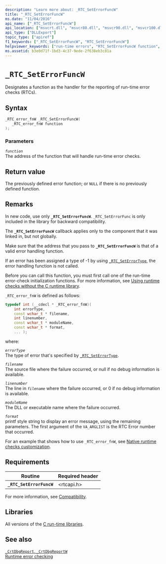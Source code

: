 ```yaml
---
description: "Learn more about: _RTC_SetErrorFuncW"
title: "_RTC_SetErrorFuncW"
ms.date: "11/04/2016"
api_name: ["_RTC_SetErrorFuncW"]
api_location: ["msvcrt.dll", "msvcr80.dll", "msvcr90.dll", "msvcr100.dll", "msvcr100_clr0400.dll", "msvcr110.dll", "msvcr110_clr0400.dll", "msvcr120.dll", "msvcr120_clr0400.dll", "ucrtbase.dll"]
api_type: ["DLLExport"]
topic_type: ["apiref"]
f1_keywords: ["_RTC_SetErrorFuncW", "RTC_SetErrorFuncW"]
helpviewer_keywords: ["run-time errors", "RTC_SetErrorFuncW function", "_RTC_error_fnW typedef", "_RTC_SetErrorFuncW function", "RTC_error_fnW typedef"]
ms.assetid: b3e0d71f-1bd3-4c37-9ede-2f638eb3c81a
---
```

# `_RTC_SetErrorFuncW`

Designates a function as the handler for the reporting of run-time error checks (RTCs).

## Syntax

```C
_RTC_error_fnW _RTC_SetErrorFuncW(
   _RTC_error_fnW function
);
```

### Parameters

*`function`*\
The address of the function that will handle run-time error checks.

## Return value

The previously defined error function; or `NULL` if there is no previously defined function.

## Remarks

In new code, use only **`_RTC_SetErrorFuncW`**. `_RTC_SetErrorFunc` is only included in the library for backward compatibility.

The **`_RTC_SetErrorFuncW`** callback applies only to the component that it was linked in, but not globally.

Make sure that the address that you pass to **`_RTC_SetErrorFuncW`** is that of a valid error handling function.

If an error has been assigned a type of -1 by using [`_RTC_SetErrorType`](rtc-seterrortype.md), the error handling function is not called.

Before you can call this function, you must first call one of the run-time error-check initialization functions. For more information, see [Using runtime checks without the C runtime library](/visualstudio/debugger/using-run-time-checks-without-the-c-run-time-library).

`_RTC_error_fnW` is defined as follows:

```cpp
typedef int (__cdecl * _RTC_error_fnW)(
    int errorType,
    const wchar_t * filename,
    int linenumber,
    const wchar_t * moduleName,
    const wchar_t * format,
    ... );
```

where:

*`errorType`*\
The type of error that's specified by [`_RTC_SetErrorType`](rtc-seterrortype.md).

*`filename`*\
The source file where the failure occurred, or null if no debug information is available.

*`linenumber`*\
The line in *`filename`* where the failure occurred, or 0 if no debug information is available.

*`moduleName`*\
The DLL or executable name where the failure occurred.

*`format`*\
printf style string to display an error message, using the remaining parameters. The first argument of the `VA_ARGLIST` is the RTC Error number that occurred.

For an example that shows how to use `_RTC_error_fnW`, see [Native runtime checks customization](/visualstudio/debugger/native-run-time-checks-customization).

## Requirements

|Routine|Required header|
|-------------|---------------------|
|**`_RTC_SetErrorFuncW`**|\<rtcapi.h>|

For more information, see [Compatibility](../compatibility.md).

## Libraries

All versions of the [C run-time libraries](../crt-library-features.md).

## See also

[`_CrtDbgReport`, `_CrtDbgReportW`](crtdbgreport-crtdbgreportw.md)\
[Runtime error checking](../run-time-error-checking.md)
